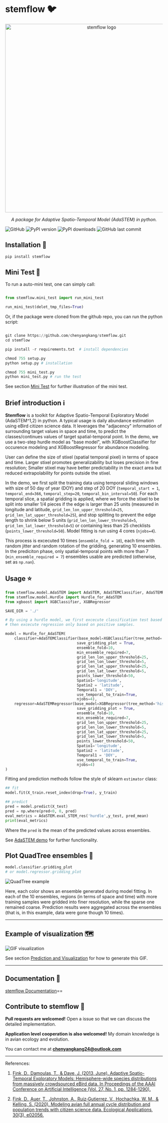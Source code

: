 # **stemflow** :bird:
<p align="center">
  <img src="https://chenyangkang.github.io/stemflow/logo_with_words.png" alt="stemflow logo" width="600"/>
</p>
<!--  -->
<p align="center">
  <em>A package for Adaptive Spatio-Temporal Model (AdaSTEM) in python.</em>
</p>

![GitHub](https://img.shields.io/github/license/chenyangkang/stemflow)
![PyPI version](https://img.shields.io/pypi/v/stemflow)
![PyPI downloads](https://img.shields.io/pypi/dm/stemflow)
![GitHub last commit](https://img.shields.io/github/last-commit/chenyangkang/stemflow)

 <!-- ![Anaconda version](https://anaconda.org/conda-forge/stemflow/badges/version.svg) -->
 
## Installation  :wrench:

```py
pip install stemflow
```

## Mini Test  :test_tube:

To run a auto-mini test, one can simply call:

```py

from stemflow.mini_test import run_mini_test

run_mini_test(delet_tmp_files=True)

```

Or, if the package were cloned from the github repo, you can run the python script:

```py

git clone https://github.com/chenyangkang/stemflow.git
cd stemflow

pip install -r requirements.txt  # install dependencies

chmod 755 setup.py
python setup.py # installation

chmod 755 mini_test.py
python mini_test.py # run the test

```

See section [Mini Test](https://chenyangkang.github.io/stemflow/Examples/00.Mini_test.html) for further illustration of the mini test.

## Brief introduction :information_source:
**Stemflow** is a toolkit for Adaptive Spatio-Temporal Exploratory Model (AdaSTEM^1,2) in python. A typical usage is daily abundance estimation using eBird citizen science data. It leverages the "adjacency" information of surrounding target values in space and time, to predict the classes/continues values of target spatial-temporal point. In the demo, we use a two-step hurdle model as "base model", with XGBoostClassifier for occurence modeling and XGBoostRegressor for abundance modeling.

User can define the size of stixel (spatial temporal pixel) in terms of space and time. Larger stixel promotes generalizability but loses precision in fine resolution; Smaller stixel may have better predictability in the exact area but reduced extrapolability for points outside the stixel.

In the demo, we first split the training data using temporal sliding windows with size of 50 day of year (DOY) and step of 20 DOY (`temporal_start = 1`, `temporal_end=366`, `temporal_step=20`, `temporal_bin_interval=50`). For each temporal slice, a spatial gridding is applied, where we force the stixel to be split into smaller 1/4 pieces if the edge is larger than 25 units (measured in longitude and latitude, `grid_len_lon_upper_threshold=25`, `grid_len_lat_upper_threshold=25`), and stop splitting to prevent the edge length to shrink below 5 units (`grid_len_lon_lower_threshold=5`, `grid_len_lat_lower_threshold=5`) or containing less than 25 checklists (`points_lower_threshold=50`). Model fitting is run using 4 cores (`njobs=4`).

This process is excecuted 10 times (`ensemble_fold = 10`), each time with random jitter and random rotation of the gridding, generating 10 ensembles. In the prediciton phase, only spatial-temporal points with more than 7 (`min_ensemble_required = 7`) ensembles usable are predicted (otherwise, set as `np.nan`).


## Usage :star:

```py
from stemflow.model.AdaSTEM import AdaSTEM, AdaSTEMClassifier, AdaSTEMRegressor
from stemflow.model.Hurdle import Hurdle_for_AdaSTEM
from xgboost import XGBClassifier, XGBRegressor

SAVE_DIR = './'

# By using a hurdle model, we first excecute classification test based on presence/absence information, 
# then excecute regression only based on positive samples.

model = Hurdle_for_AdaSTEM(
    classifier=AdaSTEMClassifier(base_model=XGBClassifier(tree_method='hist',random_state=42, verbosity = 0, n_jobs=1),
                                save_gridding_plot = True,
                                ensemble_fold=10, 
                                min_ensemble_required=7,
                                grid_len_lon_upper_threshold=25,
                                grid_len_lon_lower_threshold=5,
                                grid_len_lat_upper_threshold=25,
                                grid_len_lat_lower_threshold=5,
                                points_lower_threshold=50,
                                Spatio1='longitude',
                                Spatio2 = 'latitude', 
                                Temporal1 = 'DOY',
                                use_temporal_to_train=True,
                                njobs=4),
    regressor=AdaSTEMRegressor(base_model=XGBRegressor(tree_method='hist',random_state=42, verbosity = 0, n_jobs=1),
                                save_gridding_plot = True,
                                ensemble_fold=10, 
                                min_ensemble_required=7,
                                grid_len_lon_upper_threshold=25,
                                grid_len_lon_lower_threshold=5,
                                grid_len_lat_upper_threshold=25,
                                grid_len_lat_lower_threshold=5,
                                points_lower_threshold=50,
                                Spatio1='longitude',
                                Spatio2 = 'latitude', 
                                Temporal1 = 'DOY',
                                use_temporal_to_train=True,
                                njobs=4)
)
```


Fitting and prediction methods follow the style of sklearn `estimator` class:

```py
## fit
model.fit(X_train.reset_index(drop=True), y_train)

## predict
pred = model.predict(X_test)
pred = np.where(pred<0, 0, pred)
eval_metrics = AdaSTEM.eval_STEM_res('hurdle',y_test, pred_mean)
print(eval_metrics)
```

Where the `pred` is the mean of the predicted values across ensembles.

See [AdaSTEM demo](https://chenyangkang.github.io/stemflow/Examples/01.AdaSTEM_demo.html) for further functionality.



## Plot QuadTree ensembles :evergreen_tree:


```py
model.classifier.gridding_plot
# or model.regressor.gridding_plot
```
![QuadTree example](https://chenyangkang.github.io/stemflow/QuadTree.png)

Here, each color shows an ensemble generated during model fitting. In each of the 10 ensembles, regions (in terms of space and time) with more training samples were gridded into finer resolution, while the sparse one remained coarse. Prediction results were aggregated across the ensembles (that is, in this example, data were gone though 10 times).

---- 
## Example of visualization :world_map:
![GIF visualization](https://chenyangkang.github.io/stemflow/pred_gif.gif)

See section [Prediction and Visualization](https://chenyangkang.github.io/stemflow/Examples/04.Prediction_visualization.html) for how to generate this GIF.

----
## Documentation :book:
[stemflow Documentation](https://chenyangkang.github.io/stemflow/)==

<!-- stemflow -->

## Contribute to stemflow :purple_heart:

**Pull requests are welcomed!** Open a issue so that we can discuss the detailed implementation.

**Application level cooperation is also welcomed!** My domain knowledge is in avian ecology and evolution. 

You can contact me at **chenyangkang24@outlook.com**


-----
References:

1. [Fink, D., Damoulas, T., & Dave, J. (2013, June). Adaptive Spatio-Temporal Exploratory Models: Hemisphere-wide species distributions from massively crowdsourced eBird data. In Proceedings of the AAAI Conference on Artificial Intelligence (Vol. 27, No. 1, pp. 1284-1290).](https://ojs.aaai.org/index.php/AAAI/article/view/8484)

2. [Fink, D., Auer, T., Johnston, A., Ruiz‐Gutierrez, V., Hochachka, W. M., & Kelling, S. (2020). Modeling avian full annual cycle distribution and population trends with citizen science data. Ecological Applications, 30(3), e02056.](https://esajournals.onlinelibrary.wiley.com/doi/full/10.1002/eap.2056)
